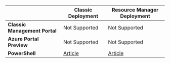 |  | **Classic Deployment** | **Resource Manager Deployment** |
| --- | --- | --- |
| **Classic Management Portal** |Not Supported |Not Supported |
| **Azure Portal Preview** |Not Supported |Not Supported |
| **PowerShell** |[Article](/documentation/articles/expressroute-howto-coexist-classic/) |[Article](/documentation/articles/expressroute-howto-coexist-resource-manager/) |

